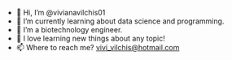 - 👋 Hi, I’m @vivianavilchis01
- 👀 I’m currently learning about data science and programming. 
- 🌱 I’m a biotechnology engineer.
- 💞️ I love learning new things about any topic!
- 📫 Where to reach me?  vivi_vilchis@hotmail.com

<!---
vivianavilchis01/vivianavilchis01 is a ✨ special ✨ repository because its `README.md` (this file) appears on your GitHub profile.
You can click the Preview link to take a look at your changes.
--->

